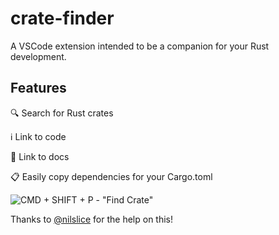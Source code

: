 # crate-finder

A VSCode extension intended to be a companion for your Rust development.

## Features
:mag: Search for Rust crates

:information_source: Link to code

:link: Link to docs

:clipboard: Easily copy dependencies for your Cargo.toml

![CMD + SHIFT + P - "Find Crate"](https://github.com/wikiwong/crate-finder/raw/master/crate-finder-demo.gif)

Thanks to [@nilslice](https://github.com/nilslice) for the help on this!

